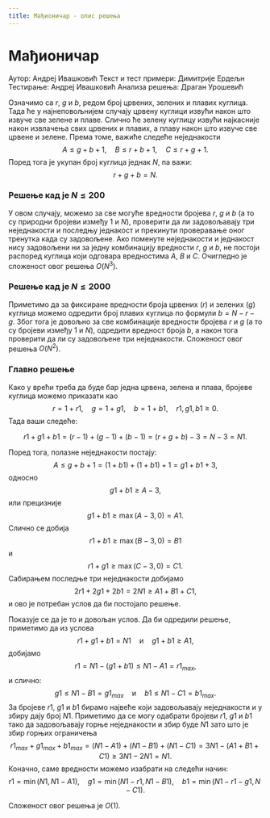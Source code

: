 ```yaml
---
title: Мађионичар - опис решења
---
```


# Мађионичар

Аутор: Андреј Ивашковић
Текст и тест примери: Димитрије Ердељн
Тестирање: Андреј Ивашковић
Анализа решења: Драган Урошевић

Означимо са $r$, $g$ и $b$, редом број црвених, зелених и плавих куглица. Тада ће у најнеповољнијем случају црвену куглици извући након што извуче све зелене и плаве. Слично ће зелену куглицу извући најкасније након извлачења свих црвених и плавих, а плаву након што извуче све црвене и зелене. Према томе, важиће следеће неједнакости
$$
A \leq g+b+1,\quad B \leq r+b+1, \quad C \leq r+g+1.
$$
Поред тога је укупан број куглица једнак $N$, па важи:
$$
r+g+b = N.
$$

### Решење кад је $N \leq 200$

У овом случају, можемо за све могуће вредности бројева $r$, $g$ и $b$ (а то су природни бројеви између $1$ и $N$), проверити да ли задовољавају три неједнакости и последњу једнакост и прекинути проверавање оног тренутка када су задовољене. Ако поменуте неједнакости и једнакост нису задовољени ни за једну комбинацију вредности $r$, $g$ и $b$, не постоји распоред куглица који одговара вредностима $A$, $B$ и $C$. Очигледно је сложеност овог решења $O(N^3)$. 

### Решење кад је $N \leq 2000$

Приметимо да за фиксиране вредности броја црвених ($r$) и зелених ($g$) куглица можемо одредити број плавих куглица по формули $b=N-r-g$. Због тога је довољно за све комбинације вредности бројева $r$ и $g$ (а то су бројеви између $1$ и $N$), одредити вредност броја $b$, а након тога проверити да ли су задовољене три неједнакости. 
Сложеност овог решења $O(N^2)$.

### Главно решење

Како у врећи треба да буде бар једна црвена, зелена и плава, бројеве куглица можемо приказати као
$$
r = 1 + r1,\quad g = 1+g1, \quad b = 1+b1,\quad r1,g1,b1\geq 0.
$$
Тада ваши следеће:

$$
r1+g1+b1 = (r-1) + (g-1) + (b-1) = (r+g+b)-3 = N-3 = N1.
$$

Поред тога, полазне неједнакости постају:
$$
A\leq g+b+1 = (1+b1)+(1+b1)+1 = g1+b1+3,
$$
односно
$$
g1+b1 \geq A-3,
$$
или прецизније
$$
g1+b1 \geq \max(A-3,0) = A1.
$$
Слично се добија
$$
r1+b1 \geq \max(B-3,0)=B1
$$
и
$$
r1+g1 \geq \max(C-3,0) = C1.
$$
Сабирањем последње три неједнакости добијамо
$$
2r1+2g1+2b1=2N1\geq A1+B1+C1,
$$
и ово је потребан услов да би постојало решење.

Показује се да је то и довољан услов. Да би одредили решење, приметимо да из услова
$$
r1+g1+b1 = N1\quad\text{и}\quad g1+b1\geq A1,
$$
добијамо
$$
r1 = N1-(g1+b1) \leq N1-A1 = r1_{max},
$$
и слично:
$$
g1 \leq N1-B1= g1_{max}\quad\text{и}\quad b1 \leq N1-C1=b1_{max}.
$$
За бројеве $r1$, $g1$ и $b1$ бирамо највеће који задовољавају неједнакости и у збиру дају број $N1$.
Приметимо да се могу одабрати бројеви $r1$, $g1$ и $b1$ тако да задовољавају горње неједнакости и збир буде $N1$ зато што је збир горњих ограничења 
$$
r1_{max}+g1_{max}+b1_{max} = (N1-A1)+(N1-B1)+(N1-C1) = 3N1 - (A1+B1+C1) \geq 3N1 - 2N1 = N1.
$$
Коначно, саме вредности можемо изабрати на следећи начин:
$$
r1 = \min(N1,N1-A1),\quad
g1 = \min(N1-r1, N1-B1),\quad
b1=\min(N1-r1-g1,N-C1).
$$

Сложеност овог решења је $O(1)$.



